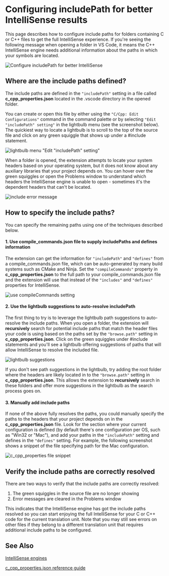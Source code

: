 # Configuring includePath for better IntelliSense results

This page describes how to configure include paths for folders containing C or C++ files to get the full IntelliSense experience. If you're seeing the following message when opening a folder in VS Code, it means the C++ IntelliSense engine needs additional information about the paths in which your symbols are located.

![Configure includePath for better IntelliSense](https://github.com/Microsoft/vscode-cpptools/raw/ronglu-edit/Images/configure%20includepath.jpg)

## Where are the include paths defined?

The include paths are defined in the `"includePath"` setting in a file called **c_cpp_properties.json** located in the .vscode directory in the opened folder.

You can create or open this file by either using the `"C/Cpp: Edit Configurations"` command in the command palette or by selecting `"Edit "includePath" setting"` in the lightbulb menu (see the screenshot below). The quickiest way to locate a lightbulb is to scroll to the top of the source file and click on any green squiggle that shows up under a #include statement.

![lightbulb menu "Edit "includePath" setting"](https://github.com/Microsoft/vscode-cpptools/raw/ronglu-edit/Images/Lightbulb.png)

 When a folder is opened, the extension attempts to locate your system headers based on your operating system, but it does not know about any auxiliary libraries that your project depends on. You can hover over the green squiggles or open the Problems window to understand which headers the IntelliSense engine is unable to open - sometimes it's the dependent headers that can't be located.

![include error message](https://github.com/Microsoft/vscode-cpptools/raw/ronglu-edit/Images/Include%20errors.png)

## How to specify the include paths?

You can specify the remaining paths using one of the techniques described below. 

#### 1. Use compile_commands.json file to supply includePaths and defines information

The extension can get the information for `"includePath"` and `"defines"` from a compile_commands.json file, which can be auto-generated by many build systems such as CMake and Ninja.  Set the `"compileCommands"` property in **c_cpp_properties.json** to the full path to your compile_commands.json file and the extension will use that instead of the `"includes"` and `"defines"` properties for IntelliSense.

![use compileCommands setting](https://github.com/Microsoft/vscode-cpptools/raw/ronglu-edit/Images/compile_commands.png)

#### 2. Use the lightbulb suggestions to auto-resolve includePath

The first thing to try is to leverage the lightbulb path suggestions to auto-resolve the include paths. When you open a folder, the extension will **recursively** search for potential include paths that match the header files your code is using based on the paths set by the `"browse.path"` setting in **c_cpp_properties.json**. Click on the green squiggles under #include statements and you'll see a lightbulb offering suggestions of paths that will allow IntelliSense to resolve the included file.

![lightbulb suggestions](https://github.com/Microsoft/vscode-cpptools/raw/ronglu-edit/Images/lightbulb%20suggestion.png)

If you don't see path suggestions in the lightbulb, try adding the root folder where the headers are likely located in to the `"browse.path"` setting in **c_cpp_properties.json**. This allows the extension to **recursively** search in these folders and offer more suggestions in the lightbulb as the search process goes on.

#### 3. Manually add include paths
If none of the above fully resolves the paths, you could manually specify the paths to the headers that your project depends on in the **c_cpp_properties.json** file.  Look for the section where your current configuration is defined (by default there's one configuration per OS, such as "Win32 or "Mac"), and add your paths in the `"includePath"` setting and defines in the `"defines"` setting. For example, the following screenshot shows a snippet of the file specifying path for the Mac configuration.

![c_cpp_properties file snippet](https://github.com/Microsoft/vscode-cpptools/raw/ronglu-edit/Images/c_cpp_properties%20file.PNG)

## Verify the include paths are correctly resolved

There are two ways to verify that the include paths are correctly resolved:

1. The green squiggles in the source file are no longer showing
2. Error messages are cleared in the Problems window

This indicates that the IntelliSense engine has got the include paths resolved so you can start enjoying the full IntelliSense for your C or C++ code for the current translation unit. Note that you may still see errors on other files if they belong to a different translation unit that requires additional include paths to be configured.

## See Also

[IntelliSense engines](https://github.com/Microsoft/vscode-cpptools/blob/ronglu-edit/Documentation/LanguageServer/IntelliSense%20engine.md)

[c_cpp_properties.json reference guide](https://github.com/Microsoft/vscode-cpptools/blob/ronglu-edit/Documentation/LanguageServer/c_cpp_properties.json.md)

